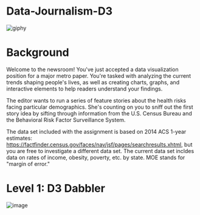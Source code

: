 # Data-Journalism-D3

![giphy](https://user-images.githubusercontent.com/49076702/62640628-dcf4b100-b8f6-11e9-9524-5c5e385ffc1a.gif)

# Background

Welcome to the newsroom! You've just accepted a data visualization position for a major metro paper. You're tasked with analyzing the current trends shaping people's lives, as well as creating charts, graphs, and interactive elements to help readers understand your findings.

The editor wants to run a series of feature stories about the health risks facing particular demographics. She's counting on you to sniff out the first story idea by sifting through information from the U.S. Census Bureau and the Behavioral Risk Factor Surveillance System.

The data set included with the assignment is based on 2014 ACS 1-year estimates: https://factfinder.census.gov/faces/nav/jsf/pages/searchresults.xhtml, but you are free to investigate a different data set. The current data set incldes data on rates of income, obesity, poverty, etc. by state. MOE stands for "margin of error."

# Level 1: D3 Dabbler

![image](https://user-images.githubusercontent.com/49076702/62640793-35c44980-b8f7-11e9-9e6d-3d01a0c0eff2.png)

